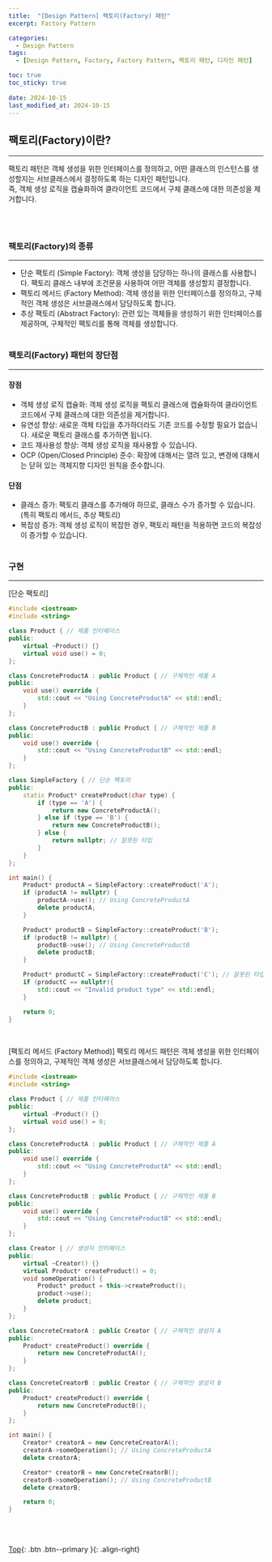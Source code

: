```yaml
---
title:  "[Design Pattern] 팩토리(Factory) 패턴"
excerpt: Factory Pattern

categories:
  - Design Pattern
tags:
  - [Design Pattern, Factory, Factory Pattern, 팩토리 패턴, 디자인 패턴]

toc: true
toc_sticky: true
 
date: 2024-10-15
last_modified_at: 2024-10-15
---
```


## 팩토리(Factory)이란?
---
팩토리 패턴은 객체 생성을 위한 인터페이스를 정의하고, 어떤 클래스의 인스턴스를 생성할지는 서브클래스에서 결정하도록 하는 디자인 패턴입니다.<br>
즉, 객체 생성 로직을 캡슐화하여 클라이언트 코드에서 구체 클래스에 대한 의존성을 제거합니다.

<br><br>

### 팩토리(Factory)의 종류
---
* 단순 팩토리 (Simple Factory): 객체 생성을 담당하는 하나의 클래스를 사용합니다. 팩토리 클래스 내부에 조건문을 사용하여 어떤 객체를 생성할지 결정합니다.
* 팩토리 메서드 (Factory Method): 객체 생성을 위한 인터페이스를 정의하고, 구체적인 객체 생성은 서브클래스에서 담당하도록 합니다.
* 추상 팩토리 (Abstract Factory): 관련 있는 객체들을 생성하기 위한 인터페이스를 제공하며, 구체적인 팩토리를 통해 객체를 생성합니다. 
<br><br>

### 팩토리(Factory) 패턴의 장단점
---
#### 장점
* 객체 생성 로직 캡슐화: 객체 생성 로직을 팩토리 클래스에 캡슐화하여 클라이언트 코드에서 구체 클래스에 대한 의존성을 제거합니다.
* 유연성 향상: 새로운 객체 타입을 추가하더라도 기존 코드를 수정할 필요가 없습니다. 새로운 팩토리 클래스를 추가하면 됩니다.
* 코드 재사용성 향상: 객체 생성 로직을 재사용할 수 있습니다.
* OCP (Open/Closed Principle) 준수: 확장에 대해서는 열려 있고, 변경에 대해서는 닫혀 있는 객체지향 디자인 원칙을 준수합니다.

#### 단점
* 클래스 증가: 팩토리 클래스를 추가해야 하므로, 클래스 수가 증가할 수 있습니다. (특히 팩토리 메서드, 추상 팩토리)
* 복잡성 증가: 객체 생성 로직이 복잡한 경우, 팩토리 패턴을 적용하면 코드의 복잡성이 증가할 수 있습니다.
<br><br>

### 구현
---

[단순 팩토리]
```C++
#include <iostream>
#include <string>

class Product { // 제품 인터페이스
public:
    virtual ~Product() {}
    virtual void use() = 0;
};

class ConcreteProductA : public Product { // 구체적인 제품 A
public:
    void use() override {
        std::cout << "Using ConcreteProductA" << std::endl;
    }
};

class ConcreteProductB : public Product { // 구체적인 제품 B
public:
    void use() override {
        std::cout << "Using ConcreteProductB" << std::endl;
    }
};

class SimpleFactory { // 단순 팩토리
public:
    static Product* createProduct(char type) {
        if (type == 'A') {
            return new ConcreteProductA();
        } else if (type == 'B') {
            return new ConcreteProductB();
        } else {
            return nullptr; // 잘못된 타입
        }
    }
};

int main() {
    Product* productA = SimpleFactory::createProduct('A');
    if (productA != nullptr) {
        productA->use(); // Using ConcreteProductA
        delete productA;
    }

    Product* productB = SimpleFactory::createProduct('B');
    if (productB != nullptr) {
        productB->use(); // Using ConcreteProductB
        delete productB;
    }

    Product* productC = SimpleFactory::createProduct('C'); // 잘못된 타입
    if (productC == nullptr){
        std::cout << "Invalid product type" << std::endl;
    }

    return 0;
}
```
<br>

[팩토리 메서드 (Factory Method)]
팩토리 메서드 패턴은 객체 생성을 위한 인터페이스를 정의하고, 구체적인 객체 생성은 서브클래스에서 담당하도록 합니다.

```C++
#include <iostream>
#include <string>

class Product { // 제품 인터페이스
public:
    virtual ~Product() {}
    virtual void use() = 0;
};

class ConcreteProductA : public Product { // 구체적인 제품 A
public:
    void use() override {
        std::cout << "Using ConcreteProductA" << std::endl;
    }
};

class ConcreteProductB : public Product { // 구체적인 제품 B
public:
    void use() override {
        std::cout << "Using ConcreteProductB" << std::endl;
    }
};

class Creator { // 생성자 인터페이스
public:
    virtual ~Creator() {}
    virtual Product* createProduct() = 0;
    void someOperation() {
        Product* product = this->createProduct();
        product->use();
        delete product;
    }
};

class ConcreteCreatorA : public Creator { // 구체적인 생성자 A
public:
    Product* createProduct() override {
        return new ConcreteProductA();
    }
};

class ConcreteCreatorB : public Creator { // 구체적인 생성자 B
public:
    Product* createProduct() override {
        return new ConcreteProductB();
    }
};

int main() {
    Creator* creatorA = new ConcreteCreatorA();
    creatorA->someOperation(); // Using ConcreteProductA
    delete creatorA;

    Creator* creatorB = new ConcreteCreatorB();
    creatorB->someOperation(); // Using ConcreteProductB
    delete creatorB;

    return 0;
}
```
<br><br>

[Top](#){: .btn .btn--primary }{: .align-right}